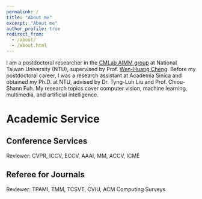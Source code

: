 ```yaml
---
permalink: /
title: "About me"
excerpt: "About me"
author_profile: true
redirect_from: 
  - /about/
  - /about.html
---
```


I am a postdoctoral researcher in the [CMLab AIMM group](https://aimm.cmlab.csie.ntu.edu.tw/index.html) at National Taiwan University (NTU), supervised by Prof. [Wen-Huang Cheng](https://www.csie.ntu.edu.tw/~wenhuang/). Before my postdoctoral career, I was a research assistant at Academia Sinica and obtained my Ph.D. at NTU, advised by Dr. Tyng-Luh Liu and Prof. Chiou-Shann Fuh. My research topics cover computer vision, machine learning, multimedia, and artificial intelligence.


# Academic Service

## Conference Services  

Reviewer: CVPR, ICCV, ECCV, AAAI, MM, ACCV, ICME 

## Referee for Journals  
Reviewer: TPAMI, TMM, TCSVT, CVIU, ACM Computing Surveys 
